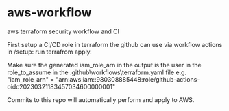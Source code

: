 # aws-workflow
aws terraform security workflow and CI

First setup a CI/CD role in terraform the github can use via workflow actions
in /setup: run terrafrom apply.

Make sure the generated iam_role_arn in the output is the user in the role_to_assume in the .github\workflows\terraform.yaml file
e.g. "iam_role_arn" = "arn:aws:iam::980308885448:role/github-actions-oidc20230321183457034600000001"

Commits to this repo will automatically perform and apply to AWS. 

